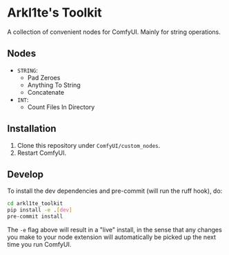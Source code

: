 # Arkl1te's Toolkit

A collection of convenient nodes for ComfyUI. Mainly for string operations.

## Nodes

- `STRING`:
    - Pad Zeroes
    - Anything To String
    - Concatenate
- `INT`:
    - Count Files In Directory

## Installation

1. Clone this repository under `ComfyUI/custom_nodes`.
2. Restart ComfyUI.

## Develop

To install the dev dependencies and pre-commit (will run the ruff hook), do:

```bash
cd arkl1te_toolkit
pip install -e .[dev]
pre-commit install
```

The `-e` flag above will result in a "live" install, in the sense that any changes you make to your node extension will automatically be picked up the next time you run ComfyUI.